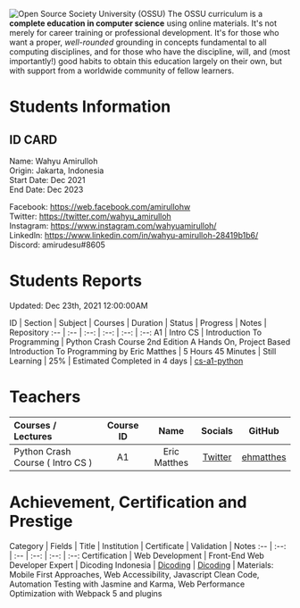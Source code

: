 ![Open Source Society University (OSSU)](https://i.imgur.com/kYYCXtC.png)
The OSSU curriculum is a **complete education in computer science** using online materials.
It's not merely for career training or professional development.
It's for those who want a proper, *well-rounded* grounding in concepts fundamental to all computing disciplines,
and for those who have the discipline, will, and (most importantly!) good habits to obtain this education largely on their own,
but with support from a worldwide community of fellow learners.

# Students Information

ID CARD
--------------------------------
Name: Wahyu Amirulloh  
Origin: Jakarta, Indonesia  
Start Date: Dec 2021  
End Date: Dec 2023  

Facebook: https://web.facebook.com/amirullohw  
Twitter: https://twitter.com/wahyu_amirulloh  
Instagram: https://www.instagram.com/wahyuamirulloh/  
Linkedln: https://www.linkedin.com/in/wahyu-amirulloh-28419b1b6/  
Discord: amirudesu#8605  

# Students Reports

Updated: Dec 23th, 2021 12:00:00AM

ID | Section | Subject | Courses | Duration | Status | Progress | Notes | Repository
:-- | :-- | :--: | :--: | :--: | :--:
A1 | Intro CS | Introduction To Programming | Python Crash Course 2nd Edition A Hands On, Project Based Introduction To Programming by Eric Matthes | 5 Hours 45 Minutes | Still Learning | 25% | Estimated Completed in 4 days | [cs-a1-python](https://github.com/wahyuamirulloh/cs-a1-python)

# Teachers

Courses / Lectures | Course ID | Name | Socials | GitHub
:-- | :--: | :--: | :--: | :--:
Python Crash Course ( Intro CS ) | A1 | Eric Matthes | [Twitter](https://twitter.com/ehmatthes) | [ehmatthes](https://github.com/ehmatthes)

# Achievement, Certification and Prestige

Category | Fields | Title | Institution | Certificate | Validation | Notes
:-- | :--: | :-- | :--: | :--: | :--: 
Certification | Web Development | Front-End Web Developer Expert | Dicoding Indonesia | [Dicoding](https://www.dicoding.com/certificates/MEPJL3596Z3V) | [Dicoding](https://www.dicoding.com/certificates/MEPJL3596Z3V) | Materials: Mobile First Approaches, Web Accessibility, Javascript Clean Code, Automation Testing with Jasmine and Karma, Web Performance Optimization with Webpack 5 and plugins